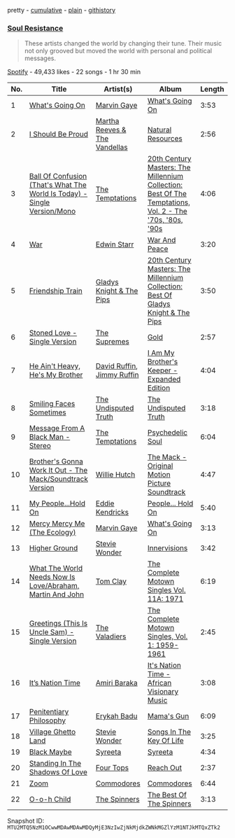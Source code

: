 pretty - [cumulative](/playlists/cumulative/37i9dQZF1DX8YFIEyRvxXj.md) - [plain](/playlists/plain/37i9dQZF1DX8YFIEyRvxXj) - [githistory](https://github.githistory.xyz/mackorone/spotify-playlist-archive/blob/main/playlists/plain/37i9dQZF1DX8YFIEyRvxXj)

### [Soul Resistance](https://open.spotify.com/playlist/37i9dQZF1DX8YFIEyRvxXj)

> These artists changed the world by changing their tune\.  Their music not only grooved but moved the world with personal and political messages.

[Spotify](https://open.spotify.com/user/spotify) - 49,433 likes - 22 songs - 1 hr 30 min

| No. | Title | Artist(s) | Album | Length |
|---|---|---|---|---|
| 1 | [What's Going On](https://open.spotify.com/track/3Um9toULmYFGCpvaIPFw7l) | [Marvin Gaye](https://open.spotify.com/artist/3koiLjNrgRTNbOwViDipeA) | [What's Going On](https://open.spotify.com/album/2v6ANhWhZBUKkg6pJJBs3B) | 3:53 |
| 2 | [I Should Be Proud](https://open.spotify.com/track/2nxSAQBvF6gDIwZmG6B9nO) | [Martha Reeves & The Vandellas](https://open.spotify.com/artist/1Pe5hlKMCTULjosqZ6KanP) | [Natural Resources](https://open.spotify.com/album/2LVHRojdrMALUMJpXX4aFJ) | 2:56 |
| 3 | [Ball Of Confusion \(That's What The World Is Today\) \- Single Version/Mono](https://open.spotify.com/track/6SN51pk4UOfKa9Q9DoXEtF) | [The Temptations](https://open.spotify.com/artist/3RwQ26hR2tJtA8F9p2n7jG) | [20th Century Masters: The Millennium Collection: Best Of The Temptations, Vol\. 2 \- The '70s, '80s, '90s](https://open.spotify.com/album/2kzUxFepw1uLjbgqV537eP) | 4:06 |
| 4 | [War](https://open.spotify.com/track/4ZEEcEMGjkWOfZNBcIB9yE) | [Edwin Starr](https://open.spotify.com/artist/1B8AXU6gIIafpyLEpbcv1u) | [War And Peace](https://open.spotify.com/album/26pzgagMwY4opUvVUdSuum) | 3:20 |
| 5 | [Friendship Train](https://open.spotify.com/track/6ZuT1W9PtkDMit1dbDs8jz) | [Gladys Knight & The Pips](https://open.spotify.com/artist/0TF2NxkJZPQoX1H53rEFM1) | [20th Century Masters: The Millennium Collection: Best Of Gladys Knight & The Pips](https://open.spotify.com/album/69XU1bvrFrlSonYJpWKjrn) | 3:50 |
| 6 | [Stoned Love \- Single Version](https://open.spotify.com/track/03IOfDZjjJNG8lDrpEB0ZS) | [The Supremes](https://open.spotify.com/artist/57bUPid8xztkieZfS7OlEV) | [Gold](https://open.spotify.com/album/7bPBdkx7Vm2vqDkwnfNlg8) | 2:57 |
| 7 | [He Ain't Heavy, He's My Brother](https://open.spotify.com/track/70n6myJfcm0dOmqbu9iA4l) | [David Ruffin](https://open.spotify.com/artist/3FZn8Z2B7mfaSOU8NE62KR), [Jimmy Ruffin](https://open.spotify.com/artist/0hF0PwB04hnXfYMiZWfJzy) | [I Am My Brother's Keeper \- Expanded Edition](https://open.spotify.com/album/0ZSBkSovYAg7DxQQ8119tK) | 4:04 |
| 8 | [Smiling Faces Sometimes](https://open.spotify.com/track/5Vdg4tP25ffeGEC5GGmCwm) | [The Undisputed Truth](https://open.spotify.com/artist/2tkwWmcZOQPNbbIdknfBsw) | [The Undisputed Truth](https://open.spotify.com/album/0HHW9b70iZmfWNcFfjOFEz) | 3:18 |
| 9 | [Message From A Black Man \- Stereo](https://open.spotify.com/track/7uwymVAAwqC5VI5IUkGt6s) | [The Temptations](https://open.spotify.com/artist/3RwQ26hR2tJtA8F9p2n7jG) | [Psychedelic Soul](https://open.spotify.com/album/5zPOHYH3syqB7vMfo6hs6G) | 6:04 |
| 10 | [Brother's Gonna Work It Out \- The Mack/Soundtrack Version](https://open.spotify.com/track/1haurWCw5Yb1oP8xNQTfCV) | [Willie Hutch](https://open.spotify.com/artist/5w834ZosnqiBBV8xXCi3oD) | [The Mack \- Original Motion Picture Soundtrack](https://open.spotify.com/album/0iOSxNFl6YhVjWxlzyq5T1) | 4:47 |
| 11 | [My People...Hold On](https://open.spotify.com/track/5zKAlrdrdEkBkylhwT3cqH) | [Eddie Kendricks](https://open.spotify.com/artist/2Uuon75BhnuuxdKLYn4wHn) | [People..\. Hold On](https://open.spotify.com/album/56H0s8mDvyhVZOWn3vEBgS) | 5:40 |
| 12 | [Mercy Mercy Me \(The Ecology\)](https://open.spotify.com/track/3IDc87lrpEHWFBASmgTgFV) | [Marvin Gaye](https://open.spotify.com/artist/3koiLjNrgRTNbOwViDipeA) | [What's Going On](https://open.spotify.com/album/2v6ANhWhZBUKkg6pJJBs3B) | 3:13 |
| 13 | [Higher Ground](https://open.spotify.com/track/0dMd4rilfd6gPbXaLpNYhu) | [Stevie Wonder](https://open.spotify.com/artist/7guDJrEfX3qb6FEbdPA5qi) | [Innervisions](https://open.spotify.com/album/5jgI8Eminx9MmLBontDWq8) | 3:42 |
| 14 | [What The World Needs Now Is Love/Abraham, Martin And John](https://open.spotify.com/track/706CvlhWdQi3hmCEas3iBN) | [Tom Clay](https://open.spotify.com/artist/07PipPbqSffwUKRCQ5AcC6) | [The Complete Motown Singles Vol\. 11A: 1971](https://open.spotify.com/album/7B8AZ5Vx6quCCl5sDX6TaZ) | 6:19 |
| 15 | [Greetings \(This Is Uncle Sam\) \- Single Version](https://open.spotify.com/track/4IlsLphpkrX1fxA1vuuSjy) | [The Valadiers](https://open.spotify.com/artist/7FJuJVKIVnGjlTQWksXwX7) | [The Complete Motown Singles, Vol\. 1: 1959\-1961](https://open.spotify.com/album/13z3kSJRI5AzqRuPnSHyOU) | 2:45 |
| 16 | [It’s Nation Time](https://open.spotify.com/track/51YTMo5liOoytxQSMTRurI) | [Amiri Baraka](https://open.spotify.com/artist/7KYqj72JjHmay1VKYjC5c4) | [It's Nation Time \- African Visionary Music](https://open.spotify.com/album/7nFEkgNDRnjVP1hUvBCf5k) | 3:08 |
| 17 | [Penitentiary Philosophy](https://open.spotify.com/track/4Nngx0azfbJibdS5oT3dG8) | [Erykah Badu](https://open.spotify.com/artist/7IfculRW2WXyzNQ8djX8WX) | [Mama's Gun](https://open.spotify.com/album/3cADvHRdKniF9ELCn1zbGH) | 6:09 |
| 18 | [Village Ghetto Land](https://open.spotify.com/track/1xZv5HMOdnP1V4pfDFHdA1) | [Stevie Wonder](https://open.spotify.com/artist/7guDJrEfX3qb6FEbdPA5qi) | [Songs In The Key Of Life](https://open.spotify.com/album/6YUCc2RiXcEKS9ibuZxjt0) | 3:25 |
| 19 | [Black Maybe](https://open.spotify.com/track/1sod6MCxrE8QaGsT7AdbeO) | [Syreeta](https://open.spotify.com/artist/594LqcHtMvKoR0URmSiYJB) | [Syreeta](https://open.spotify.com/album/6U4UAwqd7pbDloRFSwuWLY) | 4:34 |
| 20 | [Standing In The Shadows Of Love](https://open.spotify.com/track/2sD2XkPogLt7keXttj7F9o) | [Four Tops](https://open.spotify.com/artist/7fIvjotigTGWqjIz6EP1i4) | [Reach Out](https://open.spotify.com/album/4Jw0RycAqlXeAoymbc0CYp) | 2:37 |
| 21 | [Zoom](https://open.spotify.com/track/14Tj6yYXItEhy466a0yeR0) | [Commodores](https://open.spotify.com/artist/6twIAGnYuIT1pncMAsXnEm) | [Commodores](https://open.spotify.com/album/2tzbNCAUTmW4MIM2Ulvrwl) | 6:44 |
| 22 | [O\-o\-h Child](https://open.spotify.com/track/4huOPF1DlqeSkF3PPcUYcJ) | [The Spinners](https://open.spotify.com/artist/5fbhwqYYh4YwUoEs582mq5) | [The Best Of The Spinners](https://open.spotify.com/album/1YtoIFW84QtpYVlkOR8xTe) | 3:13 |

Snapshot ID: `MTU2MTQ5NzM1OCwwMDAwMDAwMDQyMjE3NzIwZjNkMjdkZWNkMGZlYzM1NTJkMTQxZTk2`
